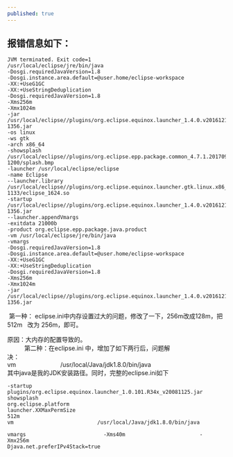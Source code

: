 ```yaml
---
published: true
---
```

## 报错信息如下：
```
JVM terminated. Exit code=1
/usr/local/eclipse/jre/bin/java
-Dosgi.requiredJavaVersion=1.8
-Dosgi.instance.area.default=@user.home/eclipse-workspace
-XX:+UseG1GC
-XX:+UseStringDeduplication
-Dosgi.requiredJavaVersion=1.8
-Xms256m
-Xmx1024m
-jar /usr/local/eclipse//plugins/org.eclipse.equinox.launcher_1.4.0.v20161219-1356.jar
-os linux
-ws gtk
-arch x86_64
-showsplash /usr/local/eclipse//plugins/org.eclipse.epp.package.common_4.7.1.20170914-1200/splash.bmp
-launcher /usr/local/eclipse/eclipse
-name Eclipse
--launcher.library /usr/local/eclipse//plugins/org.eclipse.equinox.launcher.gtk.linux.x86_64_1.1.500.v20170531-1133/eclipse_1624.so
-startup /usr/local/eclipse//plugins/org.eclipse.equinox.launcher_1.4.0.v20161219-1356.jar
--launcher.appendVmargs
-exitdata 21000b
-product org.eclipse.epp.package.java.product
-vm /usr/local/eclipse/jre/bin/java
-vmargs
-Dosgi.requiredJavaVersion=1.8
-Dosgi.instance.area.default=@user.home/eclipse-workspace
-XX:+UseG1GC
-XX:+UseStringDeduplication
-Dosgi.requiredJavaVersion=1.8
-Xms256m
-Xmx1024m
-jar /usr/local/eclipse//plugins/org.eclipse.equinox.launcher_1.4.0.v20161219-1356.jar 
```
 第一种： eclipse.ini中内存设置过大的问题，修改了一下，256m改成128m，把512m   改为 256m，即可。  
 
 原因：大内存的配置导致的。  
   <!--more-->       
 第二种：在eclipse.ini 中，增加了如下两行后，问题解决：                            
 vm                          /usr/local/Java/jdk1.8.0/bin/java   
 其中java是我的JDK安装路径。同时，完整的eclipse.ini如下  
``` 
-startup                          plugins/org.eclipse.equinox.launcher_1.0.101.R34x_v20081125.jar                   
showsplash                         org.eclipse.platform                         
launcher.XXMaxPermSize                         512m                        
vm                           /usr/local/Java/jdk1.8.0/bin/java                        
vmargs                         -Xms40m                        -Xmx256m                         
Djava.net.preferIPv4Stack=true
```
